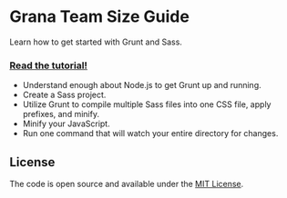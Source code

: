 # Grana Team Size Guide

Learn how to get started with Grunt and Sass.

### [Read the tutorial!](https://www.taniarascia.com/getting-started-with-grunt-and-sass/)

- Understand enough about Node.js to get Grunt up and running.
- Create a Sass project.
- Utilize Grunt to compile multiple Sass files into one CSS file, apply prefixes, and minify.
- Minify your JavaScript.
- Run one command that will watch your entire directory for changes.

## License

The code is open source and available under the [MIT License](LICENSE.md).
